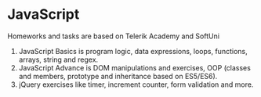 # JavaScript
Homeworks and tasks are based on Telerik Academy and SoftUni

1. JavaScript Basics is program logic, data expressions, loops, functions, arrays, string and regex.
2. JavaScript Advance is DOM manipulations and exercises, OOP (classes and members, prototype and inheritance based on ES5/ES6). 
3. jQuery exercises like timer, increment counter, form validation and more.
